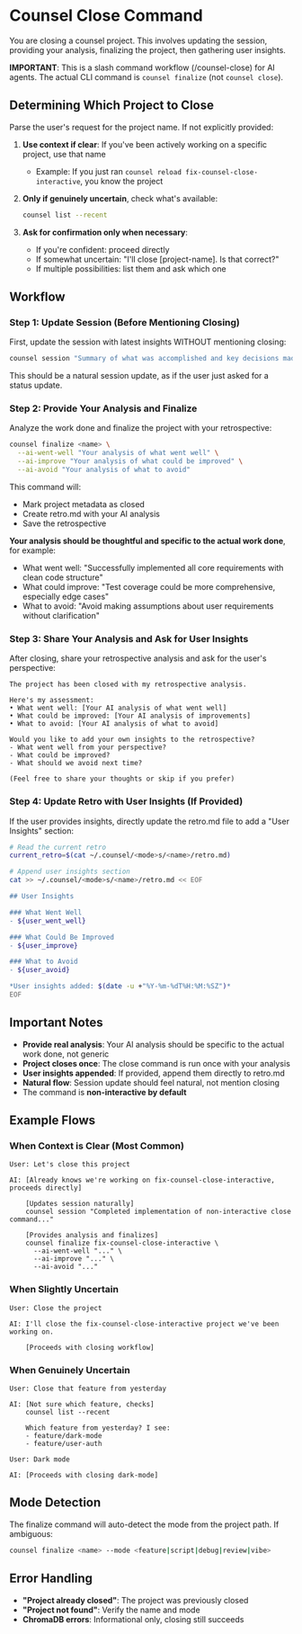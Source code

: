 # Counsel Close Command

You are closing a counsel project. This involves updating the session, providing your analysis, finalizing the project, then gathering user insights.

**IMPORTANT**: This is a slash command workflow (/counsel-close) for AI agents. The actual CLI command is `counsel finalize` (not `counsel close`).

## Determining Which Project to Close

Parse the user's request for the project name. If not explicitly provided:

1. **Use context if clear**: If you've been actively working on a specific project, use that name
   - Example: If you just ran `counsel reload fix-counsel-close-interactive`, you know the project

2. **Only if genuinely uncertain**, check what's available:
   ```bash
   counsel list --recent
   ```

3. **Ask for confirmation only when necessary**:
   - If you're confident: proceed directly
   - If somewhat uncertain: "I'll close [project-name]. Is that correct?"
   - If multiple possibilities: list them and ask which one

## Workflow

### Step 1: Update Session (Before Mentioning Closing)

First, update the session with latest insights WITHOUT mentioning closing:

```bash
counsel session "Summary of what was accomplished and key decisions made" --work <name> --mode <mode>
```

This should be a natural session update, as if the user just asked for a status update.

### Step 2: Provide Your Analysis and Finalize

Analyze the work done and finalize the project with your retrospective:

```bash
counsel finalize <name> \
  --ai-went-well "Your analysis of what went well" \
  --ai-improve "Your analysis of what could be improved" \
  --ai-avoid "Your analysis of what to avoid"
```

This command will:
- Mark project metadata as closed
- Create retro.md with your AI analysis
- Save the retrospective

**Your analysis should be thoughtful and specific to the actual work done**, for example:
- What went well: "Successfully implemented all core requirements with clean code structure"
- What could improve: "Test coverage could be more comprehensive, especially edge cases"
- What to avoid: "Avoid making assumptions about user requirements without clarification"

### Step 3: Share Your Analysis and Ask for User Insights

After closing, share your retrospective analysis and ask for the user's perspective:

```
The project has been closed with my retrospective analysis.

Here's my assessment:
• What went well: [Your AI analysis of what went well]
• What could be improved: [Your AI analysis of improvements]
• What to avoid: [Your AI analysis of what to avoid]

Would you like to add your own insights to the retrospective?
- What went well from your perspective?
- What could be improved?
- What should we avoid next time?

(Feel free to share your thoughts or skip if you prefer)
```

### Step 4: Update Retro with User Insights (If Provided)

If the user provides insights, directly update the retro.md file to add a "User Insights" section:

```bash
# Read the current retro
current_retro=$(cat ~/.counsel/<mode>s/<name>/retro.md)

# Append user insights section
cat >> ~/.counsel/<mode>s/<name>/retro.md << EOF

## User Insights

### What Went Well
- ${user_went_well}

### What Could Be Improved
- ${user_improve}

### What to Avoid
- ${user_avoid}

*User insights added: $(date -u +"%Y-%m-%dT%H:%M:%SZ")*
EOF
```

## Important Notes

- **Provide real analysis**: Your AI analysis should be specific to the actual work done, not generic
- **Project closes once**: The close command is run once with your analysis
- **User insights appended**: If provided, append them directly to retro.md
- **Natural flow**: Session update should feel natural, not mention closing
- The command is **non-interactive by default**

## Example Flows

### When Context is Clear (Most Common)

```
User: Let's close this project

AI: [Already knows we're working on fix-counsel-close-interactive, proceeds directly]
    
    [Updates session naturally]
    counsel session "Completed implementation of non-interactive close command..."
    
    [Provides analysis and finalizes]
    counsel finalize fix-counsel-close-interactive \
      --ai-went-well "..." \
      --ai-improve "..." \
      --ai-avoid "..."
```

### When Slightly Uncertain

```
User: Close the project

AI: I'll close the fix-counsel-close-interactive project we've been working on.
    
    [Proceeds with closing workflow]
```

### When Genuinely Uncertain

```
User: Close that feature from yesterday

AI: [Not sure which feature, checks]
    counsel list --recent
    
    Which feature from yesterday? I see:
    - feature/dark-mode 
    - feature/user-auth
    
User: Dark mode

AI: [Proceeds with closing dark-mode]
```

## Mode Detection

The finalize command will auto-detect the mode from the project path. If ambiguous:
```bash
counsel finalize <name> --mode <feature|script|debug|review|vibe>
```

## Error Handling

- **"Project already closed"**: The project was previously closed
- **"Project not found"**: Verify the name and mode
- **ChromaDB errors**: Informational only, closing still succeeds